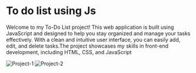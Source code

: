 # To do list using Js
 Welcome to my To-Do List project! This web application is built using JavaScript and designed to help you stay organized and manage your tasks effectively. With a clean and intuitive user interface, you can easily add, edit, and delete tasks.The project showcases my skills in front-end development, including HTML, CSS, and JavaScript

 ![Project-1](https://github.com/ChetanThorat18/To-do-list-using-Js/assets/139691562/495c3819-f532-487f-829d-15900408cd05)
![Project-2](https://github.com/ChetanThorat18/To-do-list-using-Js/assets/139691562/066f6b51-ad60-4829-abf9-5f1cec7f8109)
